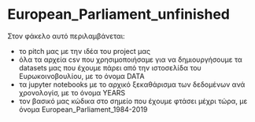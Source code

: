 # European_Parliament_unfinished
Στον φάκελο αυτό περιλαμβάνεται:
- το pitch μας με την ιδέα του project μας
- όλα τα αρχεία csv που χρησιμοποιήσαμε για να δημιουργήσουμε τα datasets μας που έχουμε πάρει από την ιστοσελίδα του Ευρωκοινοβουλίου, με το όνομα DATA
- τα jupyter notebooks με το αρχικό ξεκαθάρισμα των δεδομένων ανά χρονολογίσ, με το όνομα YEARS
- τον βασικό μας κώδικα στο σημείο που έχουμε φτάσει μέχρι τώρα, με όνομα European_Parliament_1984-2019
